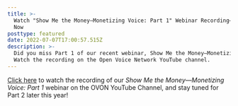 ```yaml
---
title: >-
  Watch "Show Me the Money—Monetizing Voice: Part 1" Webinar Recording—Available
  Now
posttype: featured
date: 2022-07-07T17:00:57.515Z
description: >-
  Did you miss Part 1 of our recent webinar, Show Me the Money—Monetizing Voice?
  Watch the recording on the Open Voice Network YouTube channel.
---
```

[Click here](https://youtu.be/1uMpy9JvXLU) to watch the recording of our _Show Me the Money—Monetizing Voice: Part 1_ webinar on the OVON YouTube Channel, and stay tuned for Part 2 later this year!
